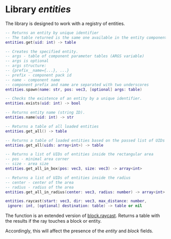 # Library *entities*

The library is designed to work with a registry of entities.

```lua
-- Returns an entity by unique identifier
-- The table returned is the same one available in the entity components.
entities.get(uid: int) -> table

-- Creates the specified entity.
-- args - table of component parameter tables (ARGS variable)
-- args is optional
-- args structure:
-- {prefix__name={...}, ...}
-- prefix - component pack id
-- name - component name
-- component prefix and name are separated with two underscores
entities.spawn(name: str, pos: vec3, [optional] args: table)

-- Checks the existence of an entity by a unique identifier.
entities.exists(uid: int) -> bool

-- Returns entity name (string ID).
entities.name(uid: int) -> str

-- Returns a table of all loaded entities
entities.get_all() -> table

-- Returns a table of loaded entities based on the passed list of UIDs
entities.get_all(uids: array<int>) -> table

-- Returns a list of UIDs of entities inside the rectangular area
-- pos - minimal area corner
-- size - area size
entities.get_all_in_box(pos: vec3, size: vec3) -> array<int>

-- Returns a list of UIDs of entities inside the radius
-- center - center of the area
-- radius - radius of the area
entities.get_all_in_radius(center: vec3, radius: number) -> array<int>
```

```lua
entities.raycast(start: vec3, dir: vec3, max_distance: number,
 ignore: int, [optional] destination: table) -> table or nil
```

The function is an extended version of [block.raycast](libblock.md#raycast). Returns a table with the results if the ray touches a block or entity.

Accordingly, this will affect the presence of the *entity* and *block* fields.
